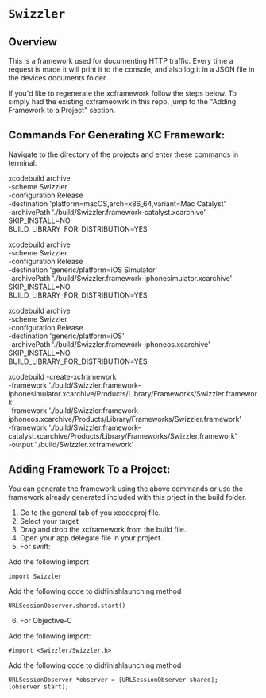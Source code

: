 # ``Swizzler``

## Overview

This is a framework used for documenting HTTP traffic.  Every time a request is made it will print it to the console, and also log it in a JSON file in the devices documents folder.

If you'd like to regenerate the xcframework follow the steps below. To simply had the existing cxframeowrk in this repo, jump to the "Adding Framework to a Project" section.

## Commands For Generating XC Framework:

Navigate to the directory of the projects and enter these commands in terminal.

xcodebuild archive \
-scheme Swizzler \
-configuration Release \
-destination 'platform=macOS,arch=x86_64,variant=Mac Catalyst' \
-archivePath './build/Swizzler.framework-catalyst.xcarchive' \
SKIP_INSTALL=NO \
BUILD_LIBRARY_FOR_DISTRIBUTION=YES

xcodebuild archive \
-scheme Swizzler \
-configuration Release \
-destination 'generic/platform=iOS Simulator' \
-archivePath './build/Swizzler.framework-iphonesimulator.xcarchive' \
SKIP_INSTALL=NO \
BUILD_LIBRARY_FOR_DISTRIBUTION=YES

xcodebuild archive \
-scheme Swizzler \
-configuration Release \
-destination 'generic/platform=iOS' \
-archivePath './build/Swizzler.framework-iphoneos.xcarchive' \
SKIP_INSTALL=NO \
BUILD_LIBRARY_FOR_DISTRIBUTION=YES

xcodebuild -create-xcframework \
-framework './build/Swizzler.framework-iphonesimulator.xcarchive/Products/Library/Frameworks/Swizzler.framework' \
-framework './build/Swizzler.framework-iphoneos.xcarchive/Products/Library/Frameworks/Swizzler.framework' \
-framework './build/Swizzler.framework-catalyst.xcarchive/Products/Library/Frameworks/Swizzler.framework' \
-output './build/Swizzler.xcframework'

## Adding Framework To a Project:

You can generate the framework using the above commands or use the framework already generated included with this prject in the build folder.

1. Go to the general tab of you xcodeproj file.
2. Select your target
3. Drag and drop the xcframework from the build file.
4. Open your app delegate file in your project.
5. For swift:

Add the following import
```
import Swizzler
```
Add the following code to didfinishlaunching method
```
URLSessionObserver.shared.start()
```
6. For Objective-C

Add the following import:
```
#import <Swizzler/Swizzler.h>
```
Add the following code to didfinishlaunching method
```
URLSessionObserver *observer = [URLSessionObserver shared];
[observer start];
```
